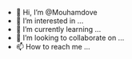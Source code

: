 - 👋 Hi, I’m @Mouhamdove
- 👀 I’m interested in ...
- 🌱 I’m currently learning ...
- 💞️ I’m looking to collaborate on ...
- 📫 How to reach me ...

<!---
Mouhamdove/Mouhamdove is a ✨ special ✨ repository because its `README.md` (this file) appears on your GitHub profile.
You can click the Preview link to take a look at your changes.
--->
